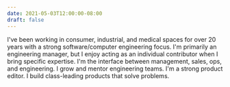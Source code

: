 ```yaml
---
date: 2021-05-03T12:00:00-08:00
draft: false
---
```

I've been working in consumer, industrial, and medical spaces for over 20 years with a strong software/computer engineering focus. I'm primarily an engineering manager, but I enjoy acting as an individual contributor when I bring specific expertise. I'm the interface between management, sales, ops, and engineering. I grow and mentor engineering teams. I'm a strong product editor. I build class-leading products that solve problems.
